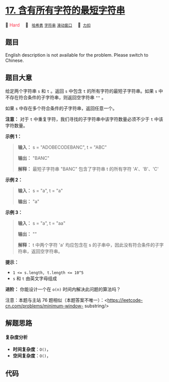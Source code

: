 # [17. 含有所有字符的最短字符串](https://2xiao.github.io/leetcode-js/offer2/jz_offer_II_017.html)

🔴 <font color=#ff334b>Hard</font>&emsp; 🔖&ensp; [`哈希表`](/tag/hash-table.md) [`字符串`](/tag/string.md) [`滑动窗口`](/tag/sliding-window.md)&emsp; 🔗&ensp;[`力扣`](https://leetcode.cn/problems/M1oyTv)

## 题目

English description is not available for the problem. Please switch to
Chinese.


## 题目大意

给定两个字符串 `s` 和 `t` 。返回 `s` 中包含 `t` 的所有字符的最短子字符串。如果 `s` 中不存在符合条件的子字符串，则返回空字符串
`""` 。

如果 `s` 中存在多个符合条件的子字符串，返回任意一个。



**注意：** 对于 `t` 中重复字符，我们寻找的子字符串中该字符数量必须不少于 `t` 中该字符数量。



**示例 1：**

> 
> 
> 
> 
> 
> **输入：** s = "ADOBECODEBANC", t = "ABC"
> 
> **输出：** "BANC" 
> 
> **解释：** 最短子字符串 "BANC" 包含了字符串 t 的所有字符 'A'、'B'、'C'

**示例 2：**

> 
> 
> 
> 
> 
> **输入：** s = "a", t = "a"
> 
> **输出：** "a"
> 
> 

**示例 3：**

> 
> 
> 
> 
> 
> **输入：** s = "a", t = "aa"
> 
> **输出：** ""
> 
> **解释：** t 中两个字符 'a' 均应包含在 s 的子串中，因此没有符合条件的子字符串，返回空字符串。



**提示：**

  * `1 <= s.length, t.length <= 10^5`
  * `s` 和 `t` 由英文字母组成



**进阶：** 你能设计一个在 `o(n)` 时间内解决此问题的算法吗？



注意：本题与主站 76 题相似（本题答案不唯一）：<https://leetcode-cn.com/problems/minimum-window-
substring/>


## 解题思路

#### 复杂度分析

- **时间复杂度**：`O()`，
- **空间复杂度**：`O()`，

## 代码

```javascript

```